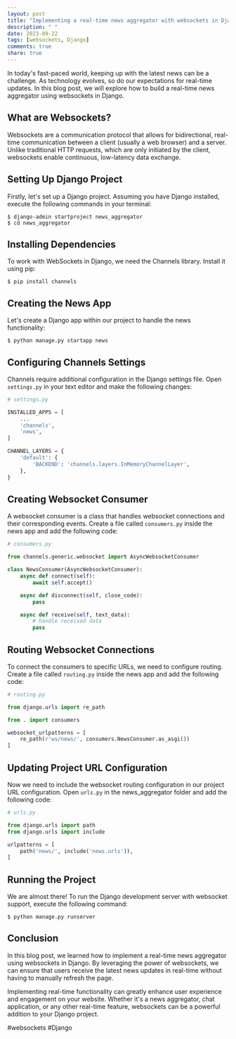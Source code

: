 ```yaml
---
layout: post
title: "Implementing a real-time news aggregator with websockets in Django"
description: " "
date: 2023-09-22
tags: [websockets, Django]
comments: true
share: true
---
```


In today's fast-paced world, keeping up with the latest news can be a challenge. As technology evolves, so do our expectations for real-time updates. In this blog post, we will explore how to build a real-time news aggregator using websockets in Django.

## What are Websockets? ##

Websockets are a communication protocol that allows for bidirectional, real-time communication between a client (usually a web browser) and a server. Unlike traditional HTTP requests, which are only initiated by the client, websockets enable continuous, low-latency data exchange.

## Setting Up Django Project ##

Firstly, let's set up a Django project. Assuming you have Django installed, execute the following commands in your terminal:

```
$ django-admin startproject news_aggregator
$ cd news_aggregator
```

## Installing Dependencies ##

To work with WebSockets in Django, we need the Channels library. Install it using pip:

```
$ pip install channels
```

## Creating the News App ##

Let's create a Django app within our project to handle the news functionality:

```
$ python manage.py startapp news
```

## Configuring Channels Settings ##

Channels require additional configuration in the Django settings file. Open `settings.py` in your text editor and make the following changes:

```python
# settings.py

INSTALLED_APPS = [
    ...
    'channels',
    'news',
]

CHANNEL_LAYERS = {
    'default': {
        'BACKEND': 'channels.layers.InMemoryChannelLayer',
    },
}
```

## Creating Websocket Consumer ##

A websocket consumer is a class that handles websocket connections and their corresponding events. Create a file called `consumers.py` inside the news app and add the following code:

```python
# consumers.py

from channels.generic.websocket import AsyncWebsocketConsumer

class NewsConsumer(AsyncWebsocketConsumer):
    async def connect(self):
        await self.accept()

    async def disconnect(self, close_code):
        pass

    async def receive(self, text_data):
        # handle received data
        pass
```

## Routing Websocket Connections ##

To connect the consumers to specific URLs, we need to configure routing. Create a file called `routing.py` inside the news app and add the following code:

```python
# routing.py

from django.urls import re_path

from . import consumers

websocket_urlpatterns = [
    re_path(r'ws/news/', consumers.NewsConsumer.as_asgi())
]
```

## Updating Project URL Configuration ##

Now we need to include the websocket routing configuration in our project URL configuration. Open `urls.py` in the news_aggregator folder and add the following code:

```python
# urls.py

from django.urls import path
from django.urls import include

urlpatterns = [
    path('news/', include('news.urls')),
]
```

## Running the Project ##

We are almost there! To run the Django development server with websocket support, execute the following command:

```
$ python manage.py runserver
```

## Conclusion ##

In this blog post, we learned how to implement a real-time news aggregator using websockets in Django. By leveraging the power of websockets, we can ensure that users receive the latest news updates in real-time without having to manually refresh the page.

Implementing real-time functionality can greatly enhance user experience and engagement on your website. Whether it's a news aggregator, chat application, or any other real-time feature, websockets can be a powerful addition to your Django project.

#websockets #Django